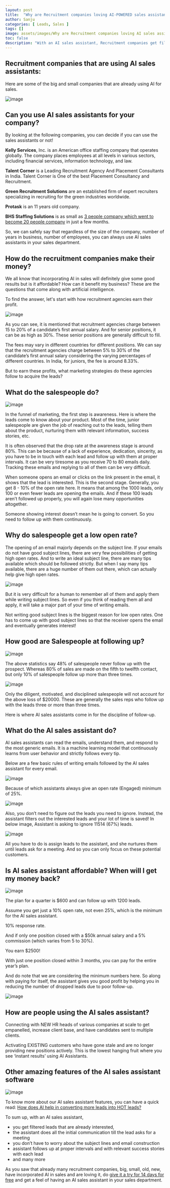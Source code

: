 ```yaml
---
layout: post
title:  "Why are Recruitment companies loving AI-POWERED sales assistants?"
author: Sanju
categories: [ Leads, Sales ]
tags: []
image: assets/images/Why are Recruitment companies loving AI sales assistants.jpg
toc: false
description: "With an AI sales assistant, Recruitment companies get filtered leads that are already interested, the assistant does all the initial communication, you don’t have to worry about the subject lines and email construction and many more"
---
```



## Recruitment companies that are using AI sales assistants:

Here are some of the big and small companies that are already using AI for sales.

![image](../assets/images/recruitment-companies-1.jpg) 

## Can you use AI sales assistants for your company?

By looking at the following companies, you can decide if you can use the sales assistants or not!

**Kelly Services**, Inc. is an American office staffing company that operates globally. The company places employees at all levels in various sectors, including financial services, information technology, and law.

**Talent Corner** is a Leading Recruitment Agency And Placement Consultants in India. Talent Corner is One of the best Placement Consultancy and Recruitment.

**Green Recruitment Solutions** are an established firm of expert recruiters specializing in recruiting for the green industries worldwide.	

**Protask** is an 11 years old company.

**BHS Staffing Solutions** is as small as [3 people company which went to become 20 people company](https://youtu.be/uowz6MMemo0) in just a few months. 


So, we can safely say that regardless of the size of the company, number of years in business, number of employees, you can always use AI sales assistants in your sales department.


## How do the recruitment companies make their money?

We all know that incorporating AI in sales will definitely give some good results but is it affordable? How can it benefit my business? These are the questions that come along with artificial intelligence.

To find the answer, let's start with how recruitment agencies earn their profit.

![image](../assets/images/recruitment-companies-2.jpg) 

As you can see, it is mentioned that recruitment agencies charge between 15 to 20% of a candidate’s first annual salary. And for senior positions, it can be as high as 30%. These senior positions are generally difficult to fill.

The fees may vary in different countries for different positions. We can say that the recruitment agencies charge between 5% to 30% of the candidate’s first annual salary considering the varying percentages of different countries. In India, for juniors, the fee is around 8.33%.

But to earn these profits, what marketing strategies do these agencies follow to acquire the leads?

## What do the salespeople do?

![image](../assets/images/recruitment-companies-3.jpg) 

In the funnel of marketing, the first step is awareness. Here is where the leads come to know about your product. Most of the time, junior salespeople are given the job of reaching out to the leads, telling them about the product, nurturing them with relevant information, success stories, etc.

It is often observed that the drop rate at the awareness stage is around 80%. This can be because of a lack of experience, dedication, sincerity, as you have to be in touch with each lead and follow up with them at proper intervals. It can be very tiresome as you receive 70 to 80 emails daily. Tracking these emails and replying to all of them can be very difficult.

When someone opens an email or clicks on the link present in the email, it shows that the lead is interested. This is the second stage. Generally, you get 8 - 10% of the open rate here. It means that among the 1000 leads, only 100 or even fewer leads are opening the emails. And if these 100 leads aren’t followed up properly, you will again lose many opportunities altogether.

Someone showing interest doesn’t mean he is going to convert. So you need to follow up with them continuously.

## Why do salespeople get a low open rate?

The opening of an email majorly depends on the subject line. If your emails do not have good subject lines, there are very few possibilities of getting high open rates. And to write an ideal subject line, there are many tips available which should be followed strictly. But when I say many tips available, there are a huge number of them out there, which can actually help give high open rates.


![image](../assets/images/recruitment-companies-4.jpg) 

But it is very difficult for a human to remember all of them and apply them while writing subject lines. So even if you think of reading them all and apply, it will take a major part of your time of writing emails.

Not writing good subject lines is the biggest reason for low open rates. One has to come up with good subject lines so that the receiver opens the email and eventually generates interest!

## How good are Salespeople at following up?


![image](../assets/images/recruitment-companies-5.jpg)


The above statistics say 48% of salespeople never follow up with the prospect. Whereas 80% of sales are made on the fifth to twelfth contact, but only 10% of salespeople follow up more than three times.


![image](../assets/images/recruitment-companies-6.jpg)


Only the diligent, motivated, and disciplined salespeople will not account for the above loss of $20000. These are generally the sales reps who follow up with the leads three or more than three times.

Here is where AI sales assistants come in for the discipline of follow-up.


## What do the AI sales assistant do?


AI sales assistants can read the emails, understand them, and respond to the most generic emails. It is a machine learning model that continuously learns from user behavior and strictly follows every tip. 

Below are a few basic rules of writing emails followed by the AI sales assistant for every email.

![image](../assets/images/recruitment-companies-7.jpg)

Because of which assistants always give an open rate (Engaged) minimum of 25%.

![image](../assets/images/recruitment-companies-8.jpg)

Also, you don’t need to figure out the leads you need to ignore. Instead, the assistant filters out the interested leads and your lot of time is saved! In below image, Assistant is asking to ignore 11514 (67%) leads.


![image](../assets/images/recruitment-companies-9.jpg)

All you have to do is assign leads to the assistant, and she nurtures them until leads ask for a meeting. And so you can only focus on these potential customers.


## Is AI sales assistant affordable? When will I get my money back?

![image](../assets/images/recruitment-companies-10.png)

The plan for a quarter is $600 and can follow up with 1200 leads.

Assume you get just a 10% open rate, not even 25%, which is the minimum for the AI sales assistant.

10% response rate.

And if only one position closed with a $50k annual salary and a 5% commission (which varies from 5 to 30%).

You earn $2500!

With just one position closed within 3 months, you can pay for the entire year’s plan.

And do note that we are considering the minimum numbers here. So along with paying for itself, the assistant gives you good profit by helping you in reducing the number of dropped leads due to poor follow-up.

![image](../assets/images/recruitment-companies-11.gif)


## How are people using the AI sales assistant?

Connecting with NEW HR heads of various companies at scale to get empanelled, increase client base, and have candidates sent to multiple clients.

Activating EXISTING customers who have gone stale and are no longer providing new positions actively. This is the lowest hanging fruit where you see ‘instant results’ using AI Assistants.

## Other amazing features of the AI sales assistant software

![image](../assets/images/recruitment-companies-12.png)


To know more about our AI sales assistant features, you can have a quick read: [How does AI help in converting more leads into HOT leads?](https://blog.7targets.ai/How-does-AI-help-in-converting-more-leads-into-HOT-leads/)

To sum up, with an AI sales assistant, 
- you get filtered leads that are already interested, 
- the assistant does all the initial communication till the lead asks for a meeting 
- you don’t have to worry about the subject lines and email construction
- assistant follows up at proper intervals and with relevant success stories with each lead
- and many more

As you saw that already many recruitment companies, big, small, old, new, have incorporated AI in sales and are loving it, do [give it a try for 14 days for free](https://7targets.ai/sign-up.html?utm_medium=rcrtmnt-companies-love-ai&utm_source=7tsblogs) and get a feel of having an AI sales assistant in your sales department.
